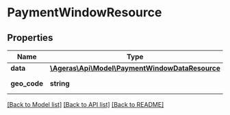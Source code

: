 # PaymentWindowResource

## Properties
Name | Type | Description | Notes
------------ | ------------- | ------------- | -------------
**data** | [**\Ageras\Api\Model\PaymentWindowDataResource**](PaymentWindowDataResource.md) |  | [optional] 
**geo_code** | **string** | The geo code. | [optional] 

[[Back to Model list]](../README.md#documentation-for-models) [[Back to API list]](../README.md#documentation-for-api-endpoints) [[Back to README]](../README.md)


